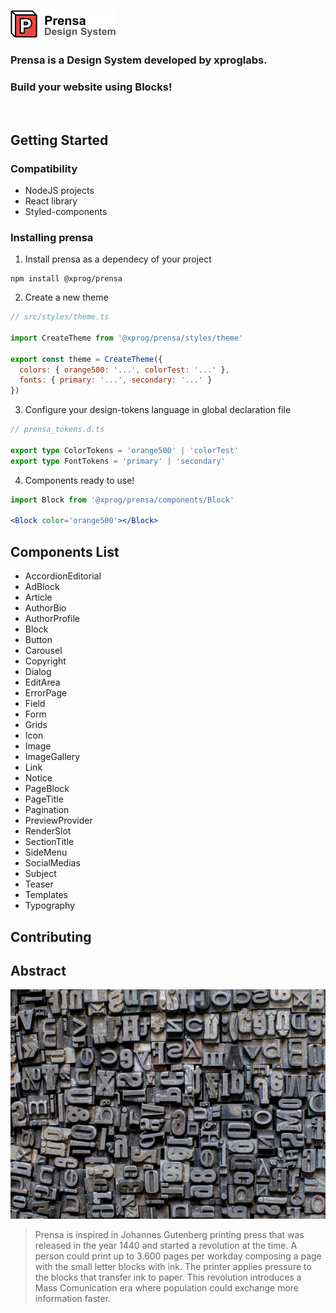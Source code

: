 
![Prensa Logo](./public/prensaLogo.png)

### Prensa is a Design System developed by xproglabs.
### Build your website using Blocks!

<br/>

## Getting Started

### Compatibility
- NodeJS projects
- React library
- Styled-components

### Installing prensa

1. Install prensa as a dependecy of your project
```shell
npm install @xprog/prensa
```

2. Create a new theme
```jsx
// src/styles/theme.ts

import CreateTheme from '@xprog/prensa/styles/theme'

export const theme = CreateTheme({
  colors: { orange500: '...', colorTest: '...' },
  fonts: { primary: '...', secondary: '...' }
})
```

3. Configure your design-tokens language in global declaration file
```ts
// prensa_tokens.d.ts

export type ColorTokens = 'orange500' | 'colorTest' 
export type FontTokens = 'primary' | 'secondary'
```

4. Components ready to use!
```jsx
import Block from '@xprog/prensa/components/Block'

<Block color='orange500'></Block>
```

## Components List
- AccordionEditorial
- AdBlock
- Article
- AuthorBio
- AuthorProfile
- Block
- Button
- Carousel
- Copyright
- Dialog
- EditArea
- ErrorPage
- Field
- Form
- Grids
- Icon
- Image
- ImageGallery
- Link
- Notice
- PageBlock
- PageTitle
- Pagination
- PreviewProvider
- RenderSlot
- SectionTitle
- SideMenu
- SocialMedias
- Subject
- Teaser
- Templates
- Typography

## Contributing

## Abstract

![Prensa Box](./public/lettersBox.jpeg)

> Prensa is inspired in Johannes Gutenberg printing press that was released in the year 1440 and started a revolution at the time. A person could print up to 3.600 pages per workday composing a page with the small letter blocks with ink. The printer applies pressure to the blocks that transfer ink to paper. This revolution introduces a Mass Comunication era where population could exchange more information faster.